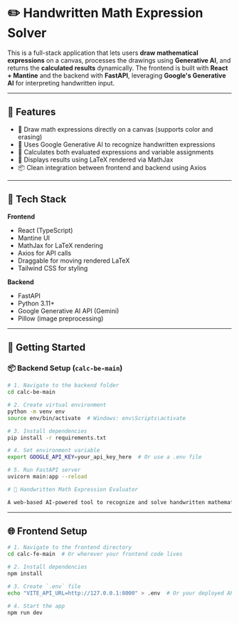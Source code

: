 # ✏️ Handwritten Math Expression Solver

This is a full-stack application that lets users **draw mathematical expressions** on a canvas, processes the drawings using **Generative AI**, and returns the **calculated results** dynamically. The frontend is built with **React + Mantine** and the backend with **FastAPI**, leveraging **Google's Generative AI** for interpreting handwritten input.

---

## 🧠 Features

- 🎨 Draw math expressions directly on a canvas (supports color and erasing)
- 🤖 Uses Google Generative AI to recognize handwritten expressions
- 🔢 Calculates both evaluated expressions and variable assignments
- 🧮 Displays results using LaTeX rendered via MathJax
- 📦 Clean integration between frontend and backend using Axios

---

## 🧰 Tech Stack

**Frontend**
- React (TypeScript)
- Mantine UI
- MathJax for LaTeX rendering
- Axios for API calls
- Draggable for moving rendered LaTeX
- Tailwind CSS for styling

**Backend**
- FastAPI
- Python 3.11+
- Google Generative AI API (Gemini)
- Pillow (image preprocessing)

---

## 🚀 Getting Started

### 📦 Backend Setup (`calc-be-main`)

```bash
# 1. Navigate to the backend folder
cd calc-be-main

# 2. Create virtual environment
python -m venv env
source env/bin/activate  # Windows: env\Scripts\activate

# 3. Install dependencies
pip install -r requirements.txt

# 4. Set environment variable
export GOOGLE_API_KEY=your_api_key_here  # Or use a .env file

# 5. Run FastAPI server
uvicorn main:app --reload

# 🧮 Handwritten Math Expression Evaluator

A web-based AI-powered tool to recognize and solve handwritten mathematical expressions using FastAPI (backend) and React (frontend).
```
---

## 🌐 Frontend Setup

```bash
# 1. Navigate to the frontend directory
cd calc-fe-main  # Or wherever your frontend code lives

# 2. Install dependencies
npm install

# 3. Create `.env` file
echo "VITE_API_URL=http://127.0.0.1:8000" > .env  # Or your deployed API URL

# 4. Start the app
npm run dev
